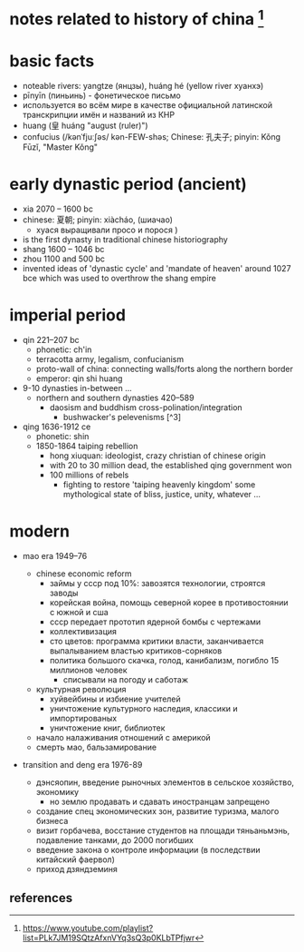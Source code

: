 # notes related to history of china [^1]

# basic facts

- noteable rivers: yangtze (янцзы), huáng hé (yellow river хуанхэ)
- pīnyīn (пиньинь) - фонетическое письмо
- используется во всём мире в качестве официальной латинской транскрипции имён и названий из КНР
- huang (皇 huáng "august (ruler)")
- confucius (/kənˈfjuːʃəs/ kən-FEW-shəs; Chinese: 孔夫子; pinyin: Kǒng Fūzǐ, "Master Kǒng"


# early dynastic period (ancient)

- xia 2070 – 1600 bc
- chinese: 夏朝; pinyin: xiàcháo, (шиачао)
  - хуася выращивали просо и порося )
- is the first dynasty in traditional chinese historiography
- shang 1600 – 1046 bc
- zhou 1100 and 500 bc
- invented ideas of 'dynastic cycle' and 'mandate of heaven' around 1027 bce 
  which was used to overthrow the shang empire


# imperial period

- qin 221–207 bc
  - phonetic: ch'in
  - terracotta army, legalism, confucianism
  - proto-wall of china: connecting walls/forts along the northern border
  - emperor: qin shi huang
- 9-10 dynasties in-between ...
  - northern and southern dynasties 420–589
    - daosism and buddhism cross-polination/integration
      - bushwacker's pelevenisms [^3] 
- qing 1636-1912 ce
  - phonetic: shin
  - 1850-1864 taiping rebellion
    - hong xiuquan: ideologist, crazy christian of chinese origin
    - with 20 to 30 million dead, the established qing government won
    - 100 millions of rebels
      - fighting to restore 'taiping heavenly kingdom' some mythological state of bliss, 
        justice, unity, whatever ...


# modern

- mao era 1949–76
  - chinese economic reform
    - займы у ссср под 10%: завозятся технологии, строятся заводы
    - корейская война, помощь северной корее в противостоянии с южной и сша
    - ссср передает прототип ядерной бомбы с чертежами
    - коллективизация
    - сто цветов: программа критики власти, заканчивается выпалыванием властью критиков-сорняков
    - политика большого скачка, голод, канибализм, погибло 15 миллионов человек
      - списывали на погоду и саботаж
  - культурная революция
    - хуйвейбины и избиение учителей
    - уничтожение культурного наследия, классики и импортированых
    - уничтожение книг, библиотек
  - начало налаживания отношений с америкой
  - смерть мао, бальзамирование

- transition and deng era 1976-89
  - дэнсяопин, введение рыночных элементов в сельское хозяйство, экономику
    - но землю продавать и сдавать иностранцам запрещено
  - создание спец экономических зон, развитие туризма, малого бизнеса
  - визит горбачева, восстание студентов на площади тяньаньмэнь, подавление танками, до 2000 погибших
  - введение закона о контроле информации (в последствии китайский фаервол)
  - приход дзяндземиня


## references

[^1]: https://www.youtube.com/playlist?list=PLk7JM19SQtzAfxnVYq3sQ3p0KLbTPfjwr
